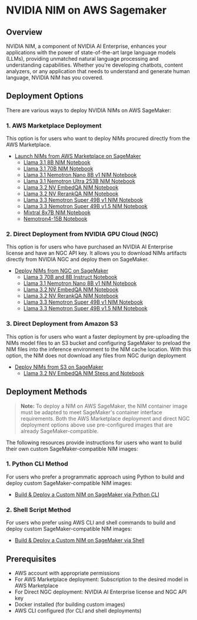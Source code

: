 # NVIDIA NIM on AWS Sagemaker

## Overview

NVIDIA NIM, a component of NVIDIA AI Enterprise, enhances your applications with the power of state-of-the-art large language models (LLMs), providing unmatched natural language processing and understanding capabilities. Whether you're developing chatbots, content analyzers, or any application that needs to understand and generate human language, NVIDIA NIM has you covered.

## Deployment Options

There are various ways to deploy NVIDIA NIMs on AWS SageMaker:

### 1. AWS Marketplace Deployment

This option is for users who want to deploy NIMs procured directly from the AWS Marketplace.

- [Launch NIMs from AWS Marketplace on SageMaker](aws_marketplace_notebooks)
    - [Llama 3.1 8B NIM Notebook](aws_marketplace_notebooks/nim_llama3.1-8b_aws_marketplace.ipynb)
    - [Llama 3.1 70B NIM Notebook](aws_marketplace_notebooks/nim_llama3.1-70b_aws_marketplace.ipynb)
    - [Llama 3.1 Nemotron Nano 8B v1 NIM Notebook](aws_marketplace_notebooks/nim_llama3.1-nemotron-nano-8b-v1_aws_marketplace.ipynb)
    - [Llama 3.1 Nemotron Ultra 253B NIM Notebook](aws_marketplace_notebooks/nim_llama3.1-nemotron-ultra-253b-v1_aws_marketplace.ipynb)
    - [Llama 3.2 NV EmbedQA NIM Notebook](aws_marketplace_notebooks/nim_llama3.2-nv-embedqa-1b-v2_aws_marketplace.ipynb)
    - [Llama 3.2 NV RerankQA NIM Notebook](aws_marketplace_notebooks/nim_llama3.2-nv-rerankqa-1b-v2_aws_marketplace.ipynb)
    - [Llama 3.3 Nemotron Super 49B v1 NIM Notebook](aws_marketplace_notebooks/nim_llama3.3-nemotron-super-49b-v1_aws_marketplace.ipynb)
    - [Llama 3.3 Nemotron Super 49B v1.5 NIM Notebook](aws_marketplace_notebooks/nim_llama3.3-nemotron-super-49b-v1-5_aws_marketplace.ipynb)
    - [Mixtral 8x7B NIM Notebook](aws_marketplace_notebooks/nim_mixtral_aws_marketplace.ipynb)
    - [Nemotron4-15B Notebook](aws_marketplace_notebooks/nim_nemotron15B_aws_marketplace.ipynb)

### 2. Direct Deployment from NVIDIA GPU Cloud (NGC)

This option is for users who have purchased an NVIDIA AI Enterprise license and have an NGC API key. It allows you to download NIMs artifacts directly from NVIDIA NGC and deploy them on SageMaker.

- [Deploy NIMs from NGC on SageMaker](deployment_notebooks)
    - [Llama 3 70B and 8B Instruct Notebook](deployment_notebooks/nim_llama3.ipynb)
    - [Llama 3.1 Nemotron Nano 8B v1 NIM Notebook](deployment_notebooks/nim_llama3.1-nemotron-nano-8b-v1.ipynb)
    - [Llama 3.2 NV EmbedQA NIM Notebook](deployment_notebooks/nim_llama3.2-nv-embedqa-1b-v2.ipynb)
    - [Llama 3.2 NV RerankQA NIM Notebook](deployment_notebooks/nim_llama3.2-nv-rerankqa-1b-v2.ipynb)
    - [Llama 3.3 Nemotron Super 49B v1 NIM Notebook](deployment_notebooks/nim_llama3.3-nemotron-super-49b-v1.ipynb)
    - [Llama 3.3 Nemotron Super 49B v1.5 NIM Notebook](deployment_notebooks/nim_llama3.3-nemotron-super-49b-v1.5.ipynb)

### 3. Direct Deployment from Amazon S3

This option is for users who want a faster deployment by pre-uploading the NIMs model files to an S3 bucket and configuring SageMaker to preload the NIM files into the inference environment to the NIM cache location. With this option, the NIM does not download any files from NGC durign deployment 

- [Deploy NIMs from S3 on SageMaker](s3_nim_sagemaker)
    - [Llama 3.2 NV EmbedQA NIM Steps and Notebook](s3_nim_sagemaker/README.md)
## Deployment Methods

> **Note:** To deploy a NIM on AWS SageMaker, the NIM container image must be adapted to meet SageMaker's container interface requirements. Both the AWS Marketplace deployment and direct NGC deployment options above use pre-configured images that are already SageMaker-compatible.

The following resources provide instructions for users who want to build their own custom SageMaker-compatible NIM images:

### 1. Python CLI Method

For users who prefer a programmatic approach using Python to build and deploy custom SageMaker-compatible NIM images:

- [Build & Deploy a Custom NIM on SageMaker via Python CLI](README_python.md)

### 2. Shell Script Method

For users who prefer using AWS CLI and shell commands to build and deploy custom SageMaker-compatible NIM images:

- [Build & Deploy a Custom NIM on SageMaker via Shell](README_shell.md)

## Prerequisites

- AWS account with appropriate permissions
- For AWS Marketplace deployment: Subscription to the desired model in AWS Marketplace
- For Direct NGC deployment: NVIDIA AI Enterprise license and NGC API key
- Docker installed (for building custom images)
- AWS CLI configured (for CLI and shell deployments)
